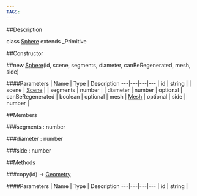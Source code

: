 ```yaml
---
TAGS:
---
```


##Description

class [Sphere](/classes/2.2/Sphere) extends _Primitive



##Constructor

##new [Sphere](/classes/2.2/Sphere)(id, scene, segments, diameter, canBeRegenerated, mesh, side)



####Parameters
 | Name | Type | Description
---|---|---|---
 | id | string | 
 | scene | [Scene](/classes/2.2/Scene) | 
 | segments | number | 
 | diameter | number | 
optional | canBeRegenerated | boolean | 
optional | mesh | [Mesh](/classes/2.2/Mesh) | 
optional | side | number | 

##Members

###segments : number



###diameter : number



###side : number



##Methods

###copy(id) &rarr; [Geometry](/classes/2.2/Geometry)



####Parameters
 | Name | Type | Description
---|---|---|---
 | id | string | 


